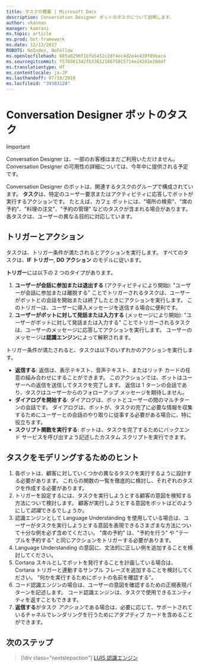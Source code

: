 ```yaml
---
title: タスクの概要 | Microsoft Docs
description: Conversation Designer ボットのタスクについて説明します。
author: vkannan
manager: kamrani
ms.topic: article
ms.prod: bot-framework
ms.date: 12/13/2017
ROBOTS: NoIndex, NoFollow
ms.openlocfilehash: 685a0296f1bfa5452c28f4ec4d2e4e439f09baca
ms.sourcegitcommit: f576981342fb3361216675815714e24281e20ddf
ms.translationtype: HT
ms.contentlocale: ja-JP
ms.lasthandoff: 07/18/2018
ms.locfileid: "39303124"
---
```

# <a name="tasks-in-conversation-designer-bots"></a>Conversation Designer ボットのタスク
> [!IMPORTANT]
> Conversation Designer は、一部のお客様はまだご利用いただけません。 Conversation Designer の可用性の詳細については、今年中に提供される予定です。

Conversation Designer のボットは、関連するタスクのグループで構成されています。 **タスク**は、特定のユーザー要求またはアクティビティに応答してボットが実行するアクションです。 たとえば、カフェ ボットには、"場所の検索"、"席の予約"、"料理の注文"、"予約の管理" などのタスクが含まれる場合があります。 各タスクは、ユーザーの異なる目的に対応しています。 

## <a name="triggers-and-actions"></a>トリガーとアクション
タスクは、トリガー条件が満たされるとアクションを実行します。 すべてのタスクは、**IF トリガー**, **DO アクション** のモデルに従います。

**トリガー**には以下の 2 つのタイプがあります。
1. **ユーザーが会話に参加または退出する** (アクティビティにより開始): "ユーザーが会話に参加または離脱する" ことでトリガーされるタスクは、ユーザーがボットとの会話を開始または終了したときにアクションを実行します。 このトリガーは、ユーザーに導入メッセージを送信する場合に便利です。 
2. **ユーザーがボットに対して発話または入力する** (メッセージにより開始): "ユーザーがボットに対して発話または入力する" ことでトリガーされるタスクは、ユーザーのメッセージに応答してアクションを実行します。 ユーザーのメッセージは**認識エンジン**によって解釈されます。

トリガー条件が満たされると、タスクは以下のいずれかのアクションを実行します。
- **返信する**: 返信は、表示テキスト、音声テキスト、またはリッチ カードの任意の組み合わせにすることができます。 このアクションでは、ボットはユーザーへの返信を送信してタスクを完了します。 返信は 1 ターンの会話であり、タスクはユーザーからのフォローアップ メッセージを期待しません。
- **ダイアログを開始する**: ダイアログは、ボットとユーザーの間のマルチターンの会話です。 ダイアログは、ボットが、タスクの完了に必要な情報を収集するためにユーザーとの会話のやり取りに従事する必要がある場合に、特に役立ちます。
- **スクリプト関数を実行する**: ボットは、タスクを完了するためにバックエンド サービスを呼び出すよう記述したカスタム スクリプトを実行できます。

## <a name="tips-for-modeling-tasks"></a>タスクをモデリングするためのヒント

1. 各ボットは、顧客に対していくつかの異なるタスクを実行するように設計する必要があります。 これらの関数の一覧を徹底的に検討し、それぞれのタスクを作成する必要があります。
2. トリガーを設定するには、タスクを実行しようとする顧客の意図を検知する方法について検討します。 顧客が実行しようとする意図をボットはどのようにして*認識*できるでしょうか。
3. 認識エンジンとして Language Understanding を使用している場合は、ユーザーがタスクを実行しようとする意図を表現できるさまざまな方法について十分な例を必ず含めてください。 "席の予約" は、"予約を行う" や "テーブルを予約する" と同じアクションをトリガーする必要があります。
4. Language Understanding の意図に、文法的に正しい例を追加することを検討してください。
5. Cortana スキルとしてボットを発行することを計画している場合は、Cortana トリガーと連動するサンプル フレーズを追加することを検討してください。 "何かを実行するためにボットの名前を確認する"。 
6. コード認識エンジンの場合は、ユーザーの意図を確認するための正規表現パターンを記述します。 コード認識エンジンは、タスクで使用できるエンティティを返すこともできます。
7. **返信する**がタスク *アクション*である場合は、必要に応じて、サポートされているチャネルでレンダリングを行うためにアダプティブ カードを含めることができます。

## <a name="next-step"></a>次のステップ
> [!div class="nextstepaction"]
> [LUIS 認識エンジン](conversation-designer-luis.md)
